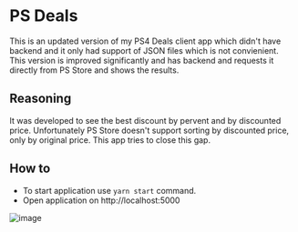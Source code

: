 # PS Deals

This is an updated version of my PS4 Deals client app which didn't have backend and it only had support of JSON files which is not convienient.
This version is improved significantly and has backend and requests it directly from PS Store and shows the results.

## Reasoning
It was developed to see the best discount by pervent and by discounted price. Unfortunately PS Store doesn't support sorting by discounted price, only by original price. This app tries to close this gap.

## How to
* To start application use `yarn start` command. 
* Open application on http://localhost:5000

![image](https://user-images.githubusercontent.com/64709398/209454841-42a2f2fe-16cb-4e8d-953f-7c905793fa1d.png)
